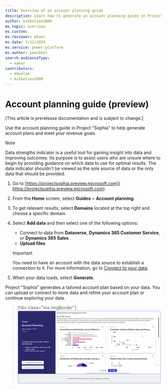 ```yaml
---
title: Overview of an account planning guide
description: Learn how to generate an account planning guide in Project "Sophia." Guides help the user provide the needed data, and then reason over it for a given scenario.
author: mikkelsen2000
ms.topic: overview
ms.custom: 
ms.reviewer: mkaur
ms.date: 7/11/2024
ms.service: power-platform
ms.author: pemikkel
search.audienceType:
  - maker
contributors:
  - mduelae
  - mikkelsen2000
---
```


# Account planning guide (preview)

[This article is prerelease documentation and is subject to change.]

Use the account planning guide in Project "Sophia" to help generate account plans and meet your revenue goals.

> [!NOTE]
> Data strengths indicator is a useful tool for gaining insight into data and improving outcomes. Its purpose is to assist users who are unsure where to begin by providing guidance on which data to use for optimal results. The data indicator shouldn't be viewed as the sole source of data or the only data that should be provided.

1. Go to [https://projectsophia.preview.microsoft.com]( https://projectsophia.preview.microsoft.com).
1. From the **Home** screen, select **Guides** > **Account planning**.
1. To get relevant results, select **Domains** located at the top right and choose a specific domain.
1. Select **Add data** and then select one of the following options:
   - Connect to data from **Dataverse**, **Dynamics 365 Customer Service**, or **Dynamics 365 Sales**
   - **Upload files**
    > [!IMPORTANT]
    > You need to have an account with the data source to establish a connection to it. For more information, go to [Connect to your data](data-connections.md).
    
1. When your data loads, select **Generate**.

Project "Sophia" generates a tailored account plan based on your data. You can upload or connect to more data and refine your account plan or continue exploring your data.

> [!div class="mx-imgBorder"]
> ![Accounting planning guide.](media/account-plan.png)
